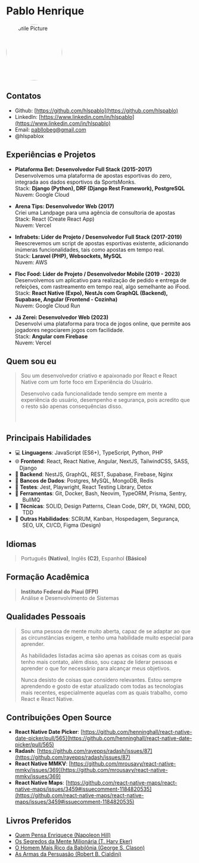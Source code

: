 
<link rel="stylesheet" href="https://cdnjs.cloudflare.com/ajax/libs/font-awesome/6.5.1/css/all.min.css">

# Pablo Henrique

<img src="https://avatars.githubusercontent.com/u/16579563?v=4" class="profile-picture" alt="Profile Picture" style="border-radius: 50%; width: 150px; height: 150px;"/>

## Contatos
- <i class="fas fa-github"></i> Github: [https://github.com/hlspablo](https://github.com/hlspablo)
- <i class="fas fa-linkedin"></i> LinkedIn: [https://www.linkedin.com/in/hlspablo](https://www.linkedin.com/in/hlspablo)
- <i class="fas fa-envelope"></i>  Email: pabllobeg@gmail.com
- <i class="fas fa-x-twitter"></i> @hlspablox

## Experiências e Projetos
- **Plataforma Bet: Desenvolvedor Full Stack (2015-2017)** <br />
  Desenvolvemos uma plataforma de apostas esportivas do zero, integrada aos dados esportivos da SportsMonks.<br />
  Stack: **Django (Python), DRF (Django Rest Framework), PostgreSQL**<br />
  Nuvem: Google Cloud<br />

- **Arena Tips: Desenvolvedor Web (2017)**  <br />
  Criei uma Landpage para uma agência de consultoria de apostas  <br />
  Stack: React (Create React App)  <br />
  Nuvem: Vercel <br /> 

- **Infrabets: Líder de Projeto / Desenvolvedor Full Stack (2017-2019)**<br />
  Reescrevemos um script de apostas esportivas existente, adicionando inúmeras funcionalidades, tais como apostas em tempo real.<br />
  Stack: **Laravel (PHP), Websockets, MySQL**<br />
  Nuvem: AWS<br />

- **Floc Food: Líder de Projeto / Desenvolvedor Mobile (2019 - 2023)**<br />
  Desenvolvemos um aplicativo para realização de pedido e entrega de refeições, com rastreamento em tempo real, algo semelhante ao iFood.<br />
  Stack: **React Native (Expo), NestJs com GraphQL (Backend), Supabase, Angular (Frontend - Cozinha)**<br />
  Nuvem: Google Cloud Run<br />

- **Já Zerei: Desenvolvedor Web (2023)**<br />
  Desenvolvi uma plataforma para troca de jogos online, que permite aos jogadores negociarem jogos com facilidade.<br />
  Stack: **Angular com Firebase**<br />
  Nuvem: Vercel<br />

## Quem sou eu
> Sou um desenvolvedor criativo e apaixonado por React e React Native com um forte foco em Experiência do Usuário.
>
> Desenvolvo cada funcionalidade tendo sempre em mente a experiência do usuário, desempenho e segurança, pois acredito que o resto são apenas consequências disso.
<br /><br /><br />

## Principais Habilidades
- 💻 **Linguagens**: JavaScript (ES6+), TypeScript, Python, PHP
- 🌐 **Frontend**: React, React Native, Angular, NextJS, TailwindCSS, SASS,
     &nbsp;&nbsp;&nbsp;Django
- 🔗 **Backend**: NestJS, GraphQL, REST, Supabase, Firebase, Nginx
- 💾 **Bancos de Dados**: Postgres, MySQL, MongoDB, Redis
- 🧪 **Testes**: Jest, Playwright, React Testing Library, Detox
- 🔧 **Ferramentas**: Git, Docker, Bash, Neovim, TypeORM, Prisma, Sentry,
      &nbsp;&nbsp;&nbsp;&nbsp;&nbsp;BullMQ
-   **Técnicas**: SOLID, Design Patterns, Clean Code, DRY, DI, YAGNI, DDD,
      &nbsp;&nbsp;&nbsp;&nbsp;&nbsp;TDD
-   **Outras Habilidades**: SCRUM, Kanban, Hospedagem, Segurança, 
      &nbsp;&nbsp;&nbsp;&nbsp;&nbsp;SEO, UX, CI/CD, Figma (Design)

## Idiomas 
> Português **(Nativo)**, Inglês **(C2)**, Espanhol **(Básico)**

## Formação Acadêmica
> **Instituto Federal do Píaui (IFPI)** <br />
> Análise e Desenvolvimento de Sistemas

## Qualidades Pessoais
> Sou uma pessoa de mente muito aberta, capaz de se adaptar ao que as circunstâncias exigem, e tenho uma habilidade muito especial para aprender.
>
> As habilidades listadas acima são apenas as coisas com as quais tenho mais contato, além disso, sou capaz de liderar pessoas e aprender o que for necessário para alcançar meus objetivos. 
>
> Nunca desisto de coisas que considero relevantes. Estou sempre aprendendo e gosto de estar atualizado com todas as tecnologias mais recentes, 
especialmente aquelas com as quais trabalho, como React e React Native.

## Contribuições Open Source
- **React Native Date Picker**: [https://github.com/henninghall/react-native-date-picker/pull/565](https://github.com/henninghall/react-native-date-picker/pull/565)
- **Radash**: [https://github.com/rayepps/radash/issues/87](https://github.com/rayepps/radash/issues/87)
- **React Native MMKV**: [https://github.com/mrousavy/react-native-mmkv/issues/369](https://github.com/mrousavy/react-native-mmkv/issues/369)
- **React Native Maps**: [https://github.com/react-native-maps/react-native-maps/issues/3459#issuecomment-1184820535](https://github.com/react-native-maps/react-native-maps/issues/3459#issuecomment-1184820535)

## Livros Preferidos
- [Quem Pensa Enriqueçe (Napoleon Hill)](https://www.amazon.com.br/Quem-Pensa-Enriquece-Legado-Napoleon/dp/8568014542)
- [Os Segredos da Mente Milionária (T. Harv Eker)](https://www.amazon.com.br/segredos-mente-milion%C3%A1ria-Harv-Eker/dp/8575422391)
- [O Homem Mais Rico da Babilônia (George S. Clason)](https://www.amazon.com.br/Homem-Mais-Rico-Babil%C3%B4nia/dp/8595081530)
- [As Armas da Persuasão (Robert B. Cialdini)](https://www.amazon.com.br/As-armas-persuas%C3%A3o-Robert-Cialdini/dp/8575428098)


